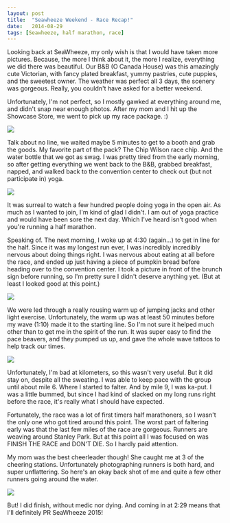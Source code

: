 ```yaml
---
layout: post
title:  "Seawheeze Weekend - Race Recap!"
date:   2014-08-29
tags: [Seawheeze, half marathon, race]
---
```


Looking back at SeaWheeze, my only wish is that I would have taken more pictures. Because, the more I think about it, the more I realize, everything we did there was beautiful. Our B&B (O Canada House) was this amazingly cute Victorian, with fancy plated breakfast, yummy pastries, cute puppies, and the sweetest owner. The weather was perfect all 3 days, the scenery was gorgeous. Really, you couldn't have asked for a better weekend.

Unfortunately, I'm not perfect, so I mostly gawked at everything around me, and didn't snap near enough photos. After my mom and I hit up the Showcase Store, we went to pick up my race package. :)

![](https://lh6.googleusercontent.com/K0COu1cmh3Hs31a86jn8F_fWN80FTY_1Fa_J_6N3dhM=w668-h672-no)

Talk about no line, we waited maybe 5 minutes to get to a booth and grab the goods. My favorite part of the pack? The Chip Wilson race chip. And the water bottle that we got as swag. I was pretty tired from the early morning, so after getting everything we went back to the B&B, grabbed breakfast, napped, and walked back to the convention center to check out (but not participate in) yoga.

![](https://lh5.googleusercontent.com/XTH938gCtrZco3VsTXWPxJyCFGAdV6fDU4WL9MfM3_I=w875-h672-no)

It was surreal to watch a few hundred people doing yoga in the open air. As much as I wanted to join, I'm kind of glad I didn't. I am out of yoga practice and would have been sore the next day. Which I've heard isn't good when you're running a half marathon. 

Speaking of. The next morning, I woke up at 4:30 (again...) to get in line for the half. Since it was my longest run ever, I was incredibly incredibly nervous about doing things right. I was nervous about eating at all before the race, and ended up just having a piece of pumpkin bread before heading over to the convention center. I took a picture in front of the brunch sign before running, so I'm pretty sure I didn't deserve anything yet. (But at least I looked good at this point.)

![](https://lh6.googleusercontent.com/-piiEleVflbs/VAFfqPTSJ0I/AAAAAAAAHys/hNLWjrrhgwE/w446-h621-no/seawheeze3.jpg)

We were led through a really rousing warm up of jumping jacks and other light exercise. Unfortunately, the warm up was at least 50 minutes before my wave (1:10) made it to the starting line. So I'm not sure it helped much other than to get me in the spirit of the run. It was super easy to find the pace beavers, and they pumped us up, and gave the whole wave tattoos to help track our times.

![](https://lh4.googleusercontent.com/-vzR8vdAkztU/U_jP9OilNcI/AAAAAAAAHiQ/-UDU7R2l-oo/w537-h716-no/IMG_2893.JPG)

Unfortunately, I'm bad at kilometers, so this wasn't very useful. But it did stay on, despite all the sweating. I was able to keep pace with the group until about mile 6. Where I started to falter. And by mile 9, I was ka-put. I was a little bummed, but since I had kind of slacked on my long runs right before the race, it's really what I should have expected.

Fortunately, the race was a lot of first timers half marathoners, so I wasn't the only one who got tired around this point. The worst part of faltering early was that the last few miles of the race are gorgeous. Runners are weaving around Stanley Park. But at this point all I was focused on was FINISH THE RACE and DON'T DIE. So I hardly paid attention. 

My mom was the best cheerleader though! She caught me at 3 of the cheering stations. Unfortunately photographing runners is both hard, and super unflattering. So here's an okay back shot of me and quite a few other runners going around the water.

![](https://lh6.googleusercontent.com/-LWw4Cc_78u4/VAFfp5BMnFI/AAAAAAAAHzA/RiCrw690Prs/w446-h639-no/seawheeze-2.jpg)

But! I did finish, without medic nor dying. And coming in at 2:29 means that I'll definitely PR SeaWheeze 2015!